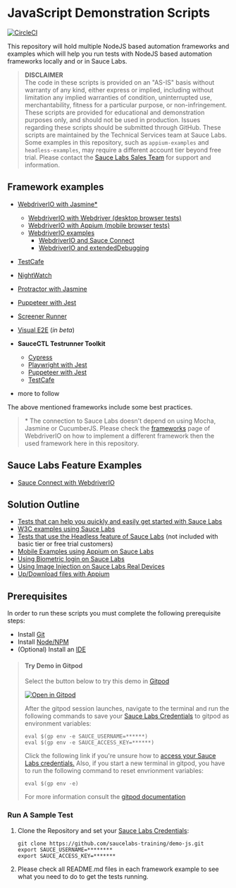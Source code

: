 # JavaScript Demonstration Scripts

[![CircleCI](https://circleci.com/gh/saucelabs-training/demo-js.svg?style=svg)](https://circleci.com/gh/saucelabs-training/demo-js)

This repository will hold multiple NodeJS based automation frameworks and examples which will help you run tests with NodeJS based automation frameworks locally and or in Sauce Labs.

> **DISCLAIMER**\
> The code in these scripts is provided on an "AS-IS" basis without warranty of any kind, either express or implied, including without limitation any implied warranties of condition, uninterrupted use, merchantability, fitness for a particular purpose, or non-infringement.
> These scripts are provided for educational and demonstration purposes only, and should not be used in production. Issues regarding these scripts should be submitted through GitHub. These scripts are maintained by the Technical Services team at Sauce Labs.\
> Some examples in this repository, such as `appium-examples` and `headless-examples`, may require a different account tier beyond free trial. Please contact the [Sauce Labs Sales Team](https://saucelabs.com/contact) for support and information.

## Framework examples
- [WebdriverIO with Jasmine*](./webdriverio)
    - [WebdriverIO with Webdriver (desktop browser tests)](./webdriverio/web/webdriver)
    - [WebdriverIO with Appium (mobile browser tests)](./webdriverio/web/appium)
    - [WebdriverIO examples](./webdriverio/web/examples)
        - [WebdriverIO and Sauce Connect](./webdriverio/web/examples/sc)
        - [WebdriverIO and extendedDebugging](./webdriverio/web/examples/extended-debugging)
- [TestCafe](./testcafe)
- [NightWatch](./nightwatch)
- [Protractor with Jasmine](./protractor)
- [Puppeteer with Jest](./puppeteer)
- [Screener Runner](./screener-runner)
- [Visual E2E](./visual-e2e) (*in beta*)
- **SauceCTL Testrunner Toolkit**
    - [Cypress](./testrunner-toolkit/cypress)
    - [Playwright with Jest](./testrunner-toolkit/playwright)
    - [Puppeteer with Jest](./testrunner-toolkit/puppeteer)
    - [TestCafe](./testrunner-toolkit/testcafe)

- more to follow

The above mentioned frameworks include some best practices.

> \* The connection to Sauce Labs doesn't depend on using Mocha, Jasmine or CucumberJS. Please check the 
[frameworks](https://webdriver.io/docs/frameworks.html) page of WebdriverIO on how to implement a different framework then 
the used framework here in this repository.

## Sauce Labs Feature Examples

* [Sauce Connect with WebdriverIO](/webdriverio/web/examples/sc/test/specs/sauce-connect.example.js)


## Solution Outline
* [Tests that can help you quickly and easily get started with Sauce Labs](https://github.com/saucelabs-training/demo-js/blob/master/on-boarding-modules)
* [W3C examples using Sauce Labs](https://github.com/saucelabs-training/demo-js/tree/master/w3c-example)
* [Tests that use the Headless feature of Sauce Labs](https://github.com/saucelabs-training/demo-js/blob/master/headless-examples) (not included with basic tier or free trial customers)
* [Mobile Examples using Appium on Sauce Labs](https://github.com/saucelabs-training/demo-js/blob/master/appium-examples)
* [Using Biometric login on Sauce Labs](./biometric-login)
* [Using Image Injection on Sauce Labs Real Devices](./image-injection)
* [Up/Download files with Appium](./up-download-file/appium)

## Prerequisites
In order to run these scripts you must complete the following prerequisite steps:

* Install [Git](./prerequisites.md#install-git)
* Install [Node/NPM](./prerequisites.md#install-and-nodejs-and-npm)
* (Optional) Install an [IDE](./prerequisites.md#install-an-ide)

>   #### Try Demo in Gitpod
>   Select the button below to try this demo in [Gitpod](https://www.gitpod.io/)
>
>  [![Open in Gitpod](https://github.com/saucelabs-training/demo-js/blob/master/open-in-gitpod.png)](https://gitpod.io/#https://github.com/saucelabs-training/demo-js)
>
>   After the gitpod session launches, navigate to the terminal and run the following commands to save your [Sauce Labs Credentials](https://app.saucelabs.com/user-settings) to gitpod as environment variables:
>   ```
>   eval $(gp env -e SAUCE_USERNAME=******)
>   eval $(gp env -e SAUCE_ACCESS_KEY=******)
>   ```
>   Click the following link if you're unsure how to [access your Sauce Labs credentials.](https://wiki.saucelabs.com/display/DOCS/Best+Practice%3A+Use+Environment+Variables+for+Authentication+Credentials)
>   Also, if you start a new terminal in gitpod, you have to run the following command to reset envrionment variables:
>   ```
>   eval $(gp env -e)
>   ```
>  
>   For more information consult the [gitpod documentation](https://www.gitpod.io/docs/47_environment_variables/)

### Run A Sample Test
1. Clone the Repository and set your [Sauce Labs Credentials](https://app.saucelabs.com/user-settings):

    ```
    git clone https://github.com/saucelabs-training/demo-js.git
    export SAUCE_USERNAME=********
    export SAUCE_ACCESS_KEY=*******
    ```
   
2. Please check all README.md files in each framework example to see what you need to do to get the tests running.
